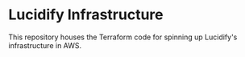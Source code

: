 # Lucidify Infrastructure

This repository houses the Terraform code for spinning up Lucidify's infrastructure in AWS.
